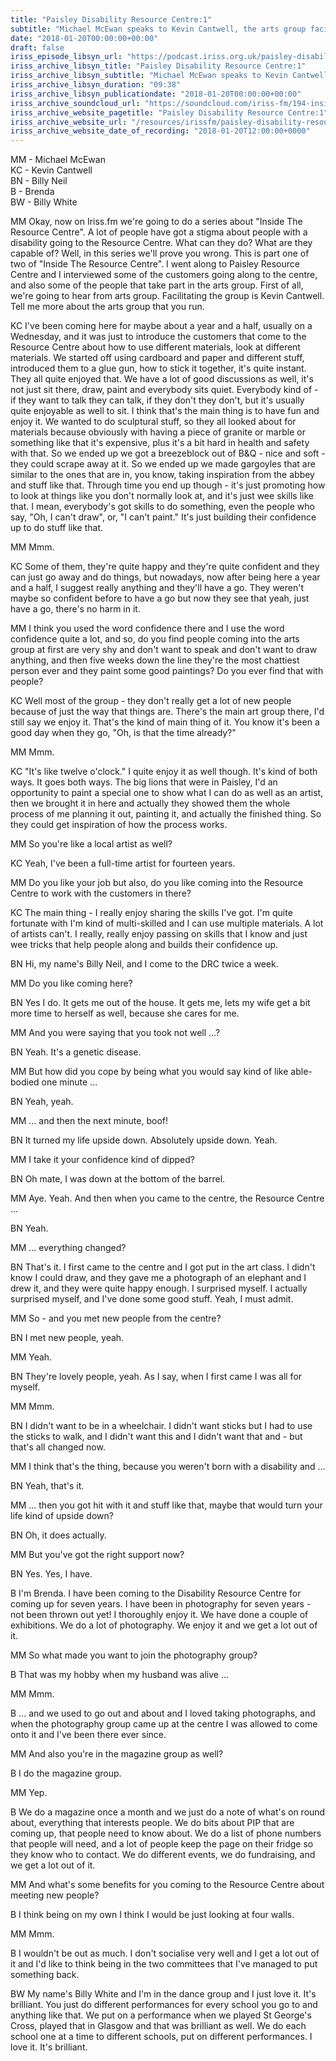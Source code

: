 ```yaml
---
title: "Paisley Disability Resource Centre:1"
subtitle: "Michael McEwan speaks to Kevin Cantwell, the arts group facilitator at the Centre, as well as a number of people who take part in the activities which include painting, photography and dancing."
date: "2018-01-20T00:00:00+00:00"
draft: false
iriss_episode_libsyn_url: "https://podcast.iriss.org.uk/paisley-disability-resource-centre1-1"
iriss_archive_libsyn_title: "Paisley Disability Resource Centre:1"
iriss_archive_libsyn_subtitle: "Michael McEwan speaks to Kevin Cantwell, the arts group facilitator at the Centre, as well as a number of people who take part in the activities which include painting, photography and dancing."
iriss_archive_libsyn_duration: "09:38"
iriss_archive_libsyn_publicationdate: "2018-01-20T00:00:00+00:00"
iriss_archive_soundcloud_url: "https://soundcloud.com/iriss-fm/194-inside-paisley-disability-arts-centre-part-1"
iriss_archive_website_pagetitle: "Paisley Disability Resource Centre:1"
iriss_archive_website_url: "/resources/irissfm/paisley-disability-resource-centre1"
iriss_archive_website_date_of_recording: "2018-01-20T12:00:00+0000"
---
```

MM - Michael McEwan  
KC - Kevin Cantwell  
BN - Billy Neil  
B - Brenda  
BW - Billy White

MM Okay, now on Iriss.fm we're going to do a series about "Inside The Resource Centre". A lot of people have got a stigma about people with a disability going to the Resource Centre. What can they do? What are they capable of? Well, in this series we'll prove you wrong. This is part one of two of "Inside The Resource Centre". I went along to Paisley Resource Centre and I interviewed some of the customers going along to the centre, and also some of the people that take part in the arts group. First of all, we're going to hear from arts group. Facilitating the group is Kevin Cantwell. Tell me more about the arts group that you run.

KC I've been coming here for maybe about a year and a half, usually on a Wednesday, and it was just to introduce the customers that come to the Resource Centre about how to use different materials, look at different materials. We started off using cardboard and paper and different stuff, introduced them to a glue gun, how to stick it together, it's quite instant. They all quite enjoyed that. We have a lot of good discussions as well, it's not just sit there, draw, paint and everybody sits quiet. Everybody kind of - if they want to talk they can talk, if they don't they don't, but it's usually quite enjoyable as well to sit. I think that's the main thing is to have fun and enjoy it. We wanted to do sculptural stuff, so they all looked about for materials because obviously with having a piece of granite or marble or something like that it's expensive, plus it's a bit hard in health and safety with that. So we ended up we got a breezeblock out of B&Q - nice and soft - they could scrape away at it. So we ended up we made gargoyles that are similar to the ones that are in, you know, taking inspiration from the abbey and stuff like that. Through time you end up though - it's just promoting how to look at things like you don't normally look at, and it's just wee skills like that. I mean, everybody's got skills to do something, even the people who say, "Oh, I can't draw", or, "I can't paint." It's just building their confidence up to do stuff like that.

MM Mmm.

KC Some of them, they're quite happy and they're quite confident and they can just go away and do things, but nowadays, now after being here a year and a half, I suggest really anything and they'll have a go. They weren't maybe so confident before to have a go but now they see that yeah, just have a go, there's no harm in it.

MM I think you used the word confidence there and I use the word confidence quite a lot, and so, do you find people coming into the arts group at first are very shy and don't want to speak and don't want to draw anything, and then five weeks down the line they're the most chattiest person ever and they paint some good paintings? Do you ever find that with people?

KC Well most of the group - they don't really get a lot of new people because of just the way that things are. There's the main art group there, I'd still say we enjoy it. That's the kind of main thing of it. You know it's been a good day when they go, "Oh, is that the time already?"

MM Mmm.

KC "It's like twelve o'clock." I quite enjoy it as well though. It's kind of both ways. It goes both ways. The big lions that were in Paisley, I'd an opportunity to paint a special one to show what I can do as well as an artist, then we brought it in here and actually they showed them the whole process of me planning it out, painting it, and actually the finished thing. So they could get inspiration of how the process works.

MM So you're like a local artist as well?

KC Yeah, I've been a full-time artist for fourteen years.

MM Do you like your job but also, do you like coming into the Resource Centre to work with the customers in there?

KC The main thing - I really enjoy sharing the skills I've got. I'm quite fortunate with I'm kind of multi-skilled and I can use multiple materials. A lot of artists can't. I really, really enjoy passing on skills that I know and just wee tricks that help people along and builds their confidence up.

BN Hi, my name's Billy Neil, and I come to the DRC twice a week.

MM Do you like coming here?

BN Yes I do. It gets me out of the house. It gets me, lets my wife get a bit more time to herself as well, because she cares for me.

MM And you were saying that you took not well ...?

BN Yeah. It's a genetic disease.

MM But how did you cope by being what you would say kind of like able-bodied one minute ...

BN Yeah, yeah.

MM ... and then the next minute, boof!

BN It turned my life upside down. Absolutely upside down. Yeah.

MM I take it your confidence kind of dipped?

BN Oh mate, I was down at the bottom of the barrel.

MM Aye. Yeah. And then when you came to the centre, the Resource Centre ...

BN Yeah.

MM ... everything changed?

BN That's it. I first came to the centre and I got put in the art class. I didn't know I could draw, and they gave me a photograph of an elephant and I drew it, and they were quite happy enough. I surprised myself. I actually surprised myself, and I've done some good stuff. Yeah, I must admit.

MM So - and you met new people from the centre?

BN I met new people, yeah.

MM Yeah.

BN They're lovely people, yeah. As I say, when I first came I was all for myself.

MM Mmm.

BN I didn't want to be in a wheelchair. I didn't want sticks but I had to use the sticks to walk, and I didn't want this and I didn't want that and - but that's all changed now.

MM I think that's the thing, because you weren't born with a disability and ...

BN Yeah, that's it.

MM ... then you got hit with it and stuff like that, maybe that would turn your life kind of upside down?

BN Oh, it does actually.

MM But you've got the right support now?

BN Yes. Yes, I have.

B I'm Brenda. I have been coming to the Disability Resource Centre for coming up for seven years. I have been in photography for seven years - not been thrown out yet! I thoroughly enjoy it. We have done a couple of exhibitions. We do a lot of photography. We enjoy it and we get a lot out of it.

MM So what made you want to join the photography group?

B That was my hobby when my husband was alive ...

MM Mmm.

B ... and we used to go out and about and I loved taking photographs, and when the photography group came up at the centre I was allowed to come onto it and I've been there ever since.

MM And also you're in the magazine group as well?

B I do the magazine group.

MM Yep.

B We do a magazine once a month and we just do a note of what's on round about, everything that interests people. We do bits about PIP that are coming up, that people need to know about. We do a list of phone numbers that people will need, and a lot of people keep the page on their fridge so they know who to contact. We do different events, we do fundraising, and we get a lot out of it.

MM And what's some benefits for you coming to the Resource Centre about meeting new people?

B I think being on my own I think I would be just looking at four walls.

MM Mmm.

B I wouldn't be out as much. I don't socialise very well and I get a lot out of it and I'd like to think being in the two committees that I've managed to put something back.

BW My name's Billy White and I'm in the dance group and I just love it. It's brilliant. You just do different performances for every school you go to and anything like that. We put on a performance when we played St George's Cross, played that in Glasgow and that was brilliant as well. We do each school one at a time to different schools, put on different performances. I love it. It's brilliant.
